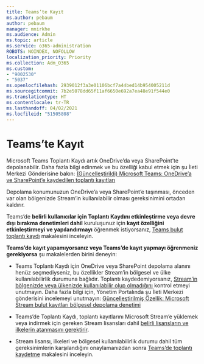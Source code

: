 ```yaml
---
title: Teams’te Kayıt
ms.author: pebaum
author: pebaum
manager: mnirkhe
ms.audience: Admin
ms.topic: article
ms.service: o365-administration
ROBOTS: NOINDEX, NOFOLLOW
localization_priority: Priority
ms.collection: Adm_O365
ms.custom:
- "9002530"
- "5037"
ms.openlocfilehash: 2939012f3a3e01106bcf7a44bed14b954005211d
ms.sourcegitcommit: 7b2e5078dd65f11af6650e692a7ea48e91f544e0
ms.translationtype: HT
ms.contentlocale: tr-TR
ms.lasthandoff: 04/02/2021
ms.locfileid: "51505808"
---
```

# <a name="recording-in-teams"></a>Teams’te Kayıt

Microsoft Teams Toplantı Kaydı artık OneDrive’da veya SharePoint’te depolanabilir. Daha fazla bilgi edinmek ve bu özelliği kabul etmek için şu İleti Merkezi Gönderisine bakın: [(Güncelleştirildi) Microsoft Teams: OneDrive’a ve SharePoint’e kaydedilen toplantı kayıtları](https://portal.microsoft.com/Adminportal/Home?ref=MessageCenter&id=MC222640)

Depolama konumunuzun OneDrive’a veya SharePoint’e taşınması, önceden var olan bölgenizde Stream’in kullanılabilir olması gereksinimini ortadan kaldırır.

Teams’de **belirli kullanıcılar için Toplantı Kaydını etkinleştirme veya devre dışı bırakma denetimleri dahil** kuruluşunuz için **kayıt özelliğini etkinleştirmeyi ve yapılandırmayı** öğrenmek istiyorsanız, [Teams bulut toplantı kaydı](https://docs.microsoft.com/microsoftteams/cloud-recording) makalesini inceleyin.

**Teams’de kayıt yapamıyorsanız veya Teams’de kayıt yapmayı öğrenmeniz gerekiyorsa** şu makalelerden birini deneyin:

- Teams Toplantı Kaydı için OneDrive veya SharePoint depolama alanını henüz seçmediyseniz, bu özellikler Stream’in bölgesel ve ülke kullanılabilirlik durumuna bağlıdır. Toplantı kaydedemiyorsanız, [Stream’in bölgenizde veya ülkenizde kullanılabilir olup olmadığını](https://docs.microsoft.com/stream/faq#which-regions-does-microsoft-stream-host-my-data-in) kontrol etmeyi unutmayın.  Daha fazla bilgi için, Yönetim Portalında şu İleti Merkezi gönderisini incelemeyi unutmayın: [Güncelleştirilmiş Özellik: Microsoft Stream bulut kayıtları bölgesel depolama denetimi](https://admin.microsoft.com/AdminPortal/Home#/MessageCenter?id=MC214327)

- Teams’de Toplantı Kaydı, toplantı kayıtlarını Microsoft Stream’e yüklemek veya indirmek için gereken Stream lisansları dahil [belirli lisansların ve ilkelerin atanmasını gerektirir](https://docs.microsoft.com/microsoftteams/cloud-recording#prerequisites-for-teams-cloud-meeting-recording).

- Stream lisansı, ilkeleri ve bölgesel kullanılabilirlik durumu dahil tüm gereksinimlerin karşılandığını onaylamanızdan sonra [ Teams’de toplantı kaydetme](https://support.office.com/article/34dfbe7f-b07d-4a27-b4c6-de62f1348c24) makalesini inceleyin.
